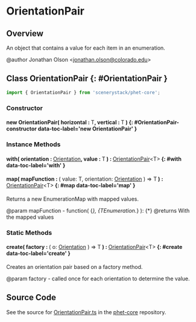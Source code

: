 # OrientationPair

## Overview

An object that contains a value for each item in an enumeration.

@author Jonathan Olson &lt;jonathan.olson@colorado.edu&gt;

## Class OrientationPair {: #OrientationPair }


```js
import { OrientationPair } from 'scenerystack/phet-core';
```
### Constructor

#### new OrientationPair( horizontal : <span style="font-weight: 400;">T</span>, vertical : <span style="font-weight: 400;">T</span> ) {: #OrientationPair-constructor data-toc-label='new OrientationPair' }

### Instance Methods

#### with( orientation : <span style="font-weight: 400;">[Orientation](../phet-core/Orientation.md)</span>, value : <span style="font-weight: 400;">T</span> ) : <span style="font-weight: 400;">[OrientationPair](../phet-core/OrientationPair.md)&lt;T&gt;</span> {: #with data-toc-label='with' }

#### map( mapFunction : <span style="font-weight: 400;">( value: T, orientation: [Orientation](../phet-core/Orientation.md) ) =&gt; T</span> ) : <span style="font-weight: 400;">[OrientationPair](../phet-core/OrientationPair.md)&lt;T&gt;</span> {: #map data-toc-label='map' }

Returns a new EnumerationMap with mapped values.

@param mapFunction - function( {*}, {TEnumeration.*} ): {*}
@returns With the mapped values

### Static Methods

#### create( factory : <span style="font-weight: 400;">( o: [Orientation](../phet-core/Orientation.md) ) =&gt; T</span> ) : <span style="font-weight: 400;">[OrientationPair](../phet-core/OrientationPair.md)&lt;T&gt;</span> {: #create data-toc-label='create' }

Creates an orientation pair based on a factory method.

@param factory - called once for each orientation to determine
                            the value.



## Source Code

See the source for [OrientationPair.ts](https://github.com/phetsims/phet-core/blob/main/js/OrientationPair.ts) in the [phet-core](https://github.com/phetsims/phet-core) repository.
